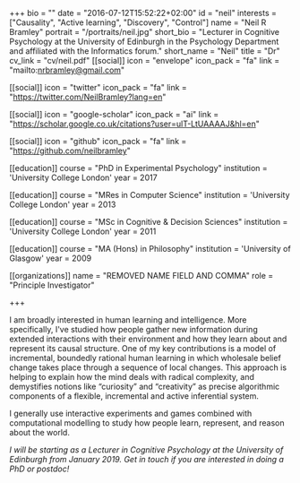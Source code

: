 +++
bio = ""
date = "2016-07-12T15:52:22+02:00"
id = "neil"
interests = ["Causality", "Active learning", "Discovery", "Control"]
name = "Neil R Bramley"
portrait = "/portraits/neil.jpg"
short_bio = "Lecturer in Cognitive Psychology at the University of Edinburgh in the Psychology Department and affiliated with the Informatics forum."
short_name = "Neil"
title = "Dr"
cv_link = "cv/neil.pdf"
[[social]]
    icon = "envelope"
    icon_pack = "fa"
    link = "mailto:nrbramley@gmail.com"

[[social]]
    icon = "twitter"
    icon_pack = "fa"
    link = "https://twitter.com/NeilBramley?lang=en"

[[social]]
    icon = "google-scholar"
    icon_pack = "ai"
    link = "https://scholar.google.co.uk/citations?user=ulT-LtUAAAAJ&hl=en"

[[social]]
    icon = "github"
    icon_pack = "fa"
    link = "https://github.com/neilbramley"

[[education]]
    course = "PhD in Experimental Psychology"
    institution = 'University College London'
    year = 2017

[[education]]
    course = "MRes in Computer Science"
    institution = 'University College London'
    year = 2013

[[education]]
    course = "MSc in Cognitive & Decision Sciences"
    institution = 'University College London'
    year = 2011

[[education]]
    course = "MA (Hons) in Philosophy"
    institution = 'University of Glasgow'
    year = 2009   

[[organizations]]
    name = "REMOVED NAME FIELD AND COMMA"
    role = "Principle Investigator"

+++

<!-- I am a cognitive scientist and Moore-Sloan post-doctoral associate in Todd Gureckis' computation and cognition lab and the Centre for Data Science at New York University.  -->


I am broadly interested in human learning and intelligence.  More specifically, I've studied how people gather new information during extended interactions with their environment and how they learn about and represent its causal structure. One of my key contributions is a model of incremental, boundedly rational human learning in which wholesale belief change takes place through a sequence of local changes. This approach is helping to explain how the mind deals with radical complexity, and demystifies notions like “curiosity” and “creativity” as precise algorithmic components of a flexible, incremental and active inferential system.

I generally use interactive experiments and games combined with computational modelling to study how people learn, represent, and reason about the world.

*I will be starting as a Lecturer in Cognitive Psychology at the University of Edinburgh from January 2019. Get in touch if you are interested in doing a PhD or postdoc!*
<!-- You can write $\LaTeX$ and *Markdown* here. -->

<!-- # Minyae adgnoscitque fugiebat parentis ausum superos huius -->

<!-- ## Ait erili meruisse iactatis omnibus erat -->

<!-- Lorem markdownum natis, ipsi ipsi aut relictus saxo comitantibus aegro amori
verba fugisse **mira mortisque leones**! Prior sui liquidissimus leve
properandum totidem studio, refert *magno*, me quibus. Sternitur discordia
summaque, si deus in undam et vulnere dirusque est felices pallam miserere
curvamine comites. Tegumenque decipit suis, poscitur una dea sumus adnuerant,
gerebat est edam plura. Armigerae Cyllenius freti vaga adeunda, rura undas,
equarum ubi non laetoque pice.

> Ultusque saltem crimine palluit virgineos deum nec pectusque oculis [que quos
> lactea](http://habenas.com/.php) quae? Animus feriendus ductae! *Theron* sua
> amans, est nulla cadavera, aquarum servavit quoque missus, hac texit videre,
> valuere est erant? -->

